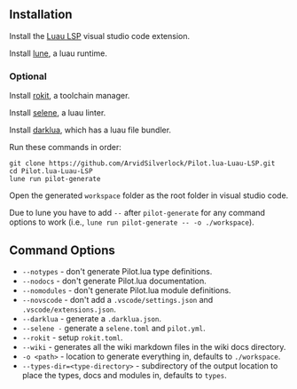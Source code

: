 ## Installation

Install the [Luau LSP](https://marketplace.visualstudio.com/items?itemName=JohnnyMorganz.luau-lsp) visual studio code extension.

Install [lune](https://lune-org.github.io/docs), a luau runtime.

### Optional

Install [rokit](https://github.com/rojo-rbx/rokit), a toolchain manager.

Install [selene](https://kampfkarren.github.io/selene), a luau linter.

Install [darklua](https://darklua.com), which has a luau file bundler.

Run these commands in order:

```
git clone https://github.com/ArvidSilverlock/Pilot.lua-Luau-LSP.git
cd Pilot.lua-Luau-LSP
lune run pilot-generate
```

Open the generated `workspace` folder as the root folder in visual studio code.

Due to lune you have to add `--` after `pilot-generate` for any command options to work (i.e., `lune run pilot-generate -- -o ./workspace`).

## Command Options

-   `--notypes` - don't generate Pilot.lua type definitions.
-   `--nodocs` - don't generate Pilot.lua documentation.
-   `--nomodules` - don't generate Pilot.lua module definitions.
-   `--novscode` - don't add a `.vscode/settings.json` and `.vscode/extensions.json`.
-   `--darklua` - generate a `.darklua.json`.
-   `--selene -` generate a `selene.toml` and `pilot.yml`.
-   `--rokit` - setup `rokit.toml`.
-   `--wiki` - generates all the wiki markdown files in the wiki docs directory.
-   `-o <path>` - location to generate everything in, defaults to `./workspace`.
-   `--types-dir=<type-directory>` - subdirectory of the output location to place the types, docs and modules in, defaults to `types`.
